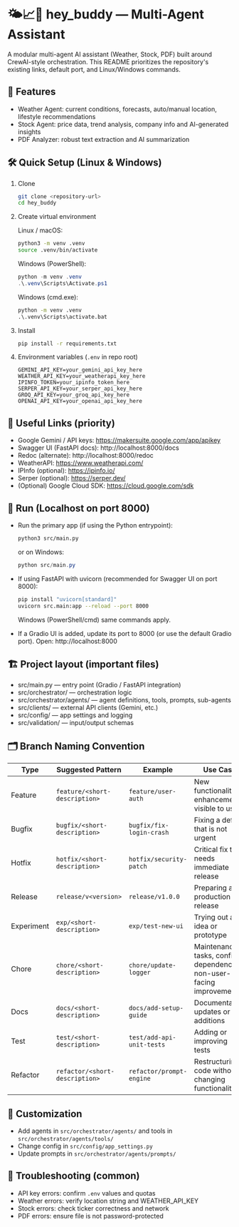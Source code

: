 # 🌤️📈📄 hey_buddy — Multi-Agent Assistant

A modular multi-agent AI assistant (Weather, Stock, PDF) built around CrewAI-style orchestration. This README prioritizes the repository's existing links, default port, and Linux/Windows commands.

## 🚀 Features
- Weather Agent: current conditions, forecasts, auto/manual location, lifestyle recommendations
- Stock Agent: price data, trend analysis, company info and AI-generated insights
- PDF Analyzer: robust text extraction and AI summarization

## 🛠️ Quick Setup (Linux & Windows)

1. Clone
   ```bash
   git clone <repository-url>
   cd hey_buddy
   ```

2. Create virtual environment

   Linux / macOS:
   ```bash
   python3 -m venv .venv
   source .venv/bin/activate
   ```

   Windows (PowerShell):
   ```powershell
   python -m venv .venv
   .\.venv\Scripts\Activate.ps1
   ```
   Windows (cmd.exe):
   ```cmd
   python -m venv .venv
   .\.venv\Scripts\activate.bat
   ```

3. Install
   ```bash
   pip install -r requirements.txt
   ```

4. Environment variables (`.env` in repo root)
   ```env
   GEMINI_API_KEY=your_gemini_api_key_here
   WEATHER_API_KEY=your_weatherapi_key_here
   IPINFO_TOKEN=your_ipinfo_token_here
   SERPER_API_KEY=your_serper_api_key_here
   GROQ_API_KEY=your_groq_api_key_here
   OPENAI_API_KEY=your_openai_api_key_here
   ```

## 🔑 Useful Links (priority)
- Google Gemini / API keys: https://makersuite.google.com/app/apikey
- Swagger UI (FastAPI docs): http://localhost:8000/docs
- Redoc (alternate): http://localhost:8000/redoc
- WeatherAPI: https://www.weatherapi.com/
- IPInfo (optional): https://ipinfo.io/
- Serper (optional): https://serper.dev/
- (Optional) Google Cloud SDK: https://cloud.google.com/sdk

## 🚀 Run (Localhost on port 8000)

- Run the primary app (if using the Python entrypoint):
  ```bash
  python3 src/main.py
  ```
  or on Windows:
  ```powershell
  python src/main.py
  ```

- If using FastAPI with uvicorn (recommended for Swagger UI on port 8000):
  ```bash
  pip install "uvicorn[standard]"
  uvicorn src.main:app --reload --port 8000
  ```
  Windows (PowerShell/cmd) same commands apply.

- If a Gradio UI is added, update its port to 8000 (or use the default Gradio port). Open:
  http://localhost:8000

## 🏗️ Project layout (important files)
- src/main.py — entry point (Gradio / FastAPI integration)
- src/orchestrator/ — orchestration logic
- src/orchestrator/agents/ — agent definitions, tools, prompts, sub-agents
- src/clients/ — external API clients (Gemini, etc.)
- src/config/ — app settings and logging
- src/validation/ — input/output schemas

## 🗂️ Branch Naming Convention

| Type       | Suggested Pattern              | Example                   | Use Case                                                               |
| ---------- | ------------------------------ | ------------------------- | ---------------------------------------------------------------------- |
| Feature    | `feature/<short-description>`  | `feature/user-auth`       | New functionality or enhancements visible to users                     |
| Bugfix     | `bugfix/<short-description>`   | `bugfix/fix-login-crash`  | Fixing a defect that is not urgent                                     |
| Hotfix     | `hotfix/<short-description>`   | `hotfix/security-patch`   | Critical fix that needs immediate release                              |
| Release    | `release/v<version>`           | `release/v1.0.0`          | Preparing a production release                                         |
| Experiment | `exp/<short-description>`      | `exp/test-new-ui`         | Trying out an idea or prototype                                        |
| Chore      | `chore/<short-description>`    | `chore/update-logger`     | Maintenance tasks, configs, dependencies, non-user-facing improvements |
| Docs       | `docs/<short-description>`     | `docs/add-setup-guide`    | Documentation updates or additions                                     |
| Test       | `test/<short-description>`     | `test/add-api-unit-tests` | Adding or improving tests                                              |
| Refactor   | `refactor/<short-description>` | `refactor/prompt-engine`  | Restructuring code without changing functionality                      |

## 🔧 Customization
- Add agents in `src/orchestrator/agents/` and tools in `src/orchestrator/agents/tools/`
- Change config in `src/config/app_settings.py`
- Update prompts in `src/orchestrator/agents/prompts/`

## 🐛 Troubleshooting (common)
- API key errors: confirm `.env` values and quotas
- Weather errors: verify location string and WEATHER_API_KEY
- Stock errors: check ticker correctness and network
- PDF errors: ensure file is not password-protected